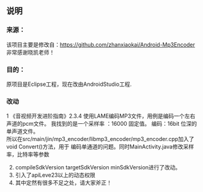 ## 说明
### 来源：
该项目主要是修改自：https://github.com/zhanxiaokai/Android-Mp3Encoder  
非常感谢晓凯老师！
### 目的：
原项目是Eclipse工程，现在改由AndroidStudio工程.  

### 改动
1 《音视频开发进阶指南》2.3.4 使用LAME编码MP3文件，用例是编码一个左右声道的pcm文件。 
  我找到的是一个采样率 ：16000 固定值。 编码：16bit 位深的单声道文件。  
  所以在src/main/jin/mp3_encoder/libmp3_encoder/mp3_encoder.cpp加入了void Convert()方法，用于
  编码单通道的问题。同时MainActivity.java修改采样率，比特率等参数

2. compileSdkVersion targetSdkVersion minSdkVersion进行了改动。
3. 引入了apiLeve23以上的动态权限
4. 其中定然有很多不足之处，请大家斧正！